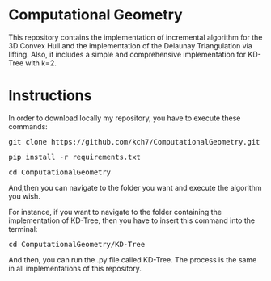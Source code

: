 # Computational Geometry
This repository contains the implementation of incremental algorithm for the 3D Convex Hull and the implementation of the Delaunay Triangulation via lifting. Also, it includes a simple and comprehensive implementation for KD-Tree with k=2.


# Instructions

In order to download locally my repository, you have to execute these commands:

<pre>git clone https://github.com/kch7/ComputationalGeometry.git</pre>
<pre>pip install -r requirements.txt</pre>
<pre>cd ComputationalGeometry</pre>

And,then you can navigate to the folder you want and execute the algorithm you wish.

For instance, if you want to navigate to the folder containing the implementation of KD-Tree, 
then you have to insert this command into the terminal:

<pre>cd ComputationalGeometry/KD-Tree</pre>

And then, you can run the .py file called KD-Tree.
The process is the same in all implementations of this repository.
